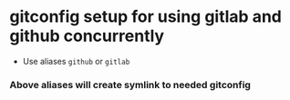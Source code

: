 # gitconfig setup for using gitlab and github concurrently

* Use aliases
`github` or `gitlab`

### Above aliases will create symlink to needed gitconfig



